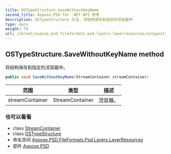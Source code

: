 ```yaml
---
title: OSTypeStructure.SaveWithoutKeyName
second_title: Aspose.PSD for .NET API 参考
description: OSTypeStructure 方法. 将结构保存到指定的流容器中
type: docs
weight: 70
url: /zh/net/aspose.psd.fileformats.psd.layers.layerresources/ostypestructure/savewithoutkeyname/
---
```

## OSTypeStructure.SaveWithoutKeyName method

将结构保存到指定的流容器中。

```csharp
public void SaveWithoutKeyName(StreamContainer streamContainer)
```

| 范围 | 类型 | 描述 |
| --- | --- | --- |
| streamContainer | StreamContainer | 流容器。 |

### 也可以看看

* class [StreamContainer](../../../aspose.psd/streamcontainer/)
* class [OSTypeStructure](../)
* 命名空间 [Aspose.PSD.FileFormats.Psd.Layers.LayerResources](../../ostypestructure/)
* 部件 [Aspose.PSD](../../../)


